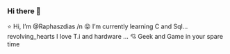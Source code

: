 ### Hi there 👋
:star: Hi, I’m @Raphaszdias /n
:stuck_out_tongue_closed_eyes: I’m currently learning C and Sql...
revolving_hearts I love T.i and hardware ...
:cupid: Geek and Game in your spare time
<!--
**Raphaszdias/Raphaszdias** is a ✨ _special_ ✨ repository because its `README.md` (this file) appears on your GitHub profile.

Here are some ideas to get you started:

